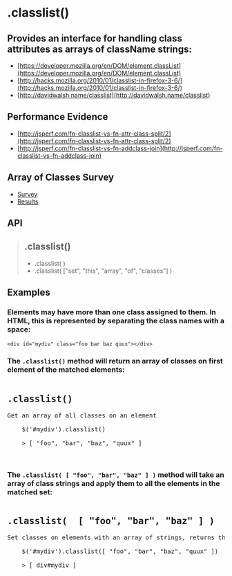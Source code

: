 # .classlist()

## Provides an interface for handling class attributes as arrays of className strings:


* [https://developer.mozilla.org/en/DOM/element.classList](https://developer.mozilla.org/en/DOM/element.classList)
* [http://hacks.mozilla.org/2010/01/classlist-in-firefox-3-6/](http://hacks.mozilla.org/2010/01/classlist-in-firefox-3-6/)
* [http://davidwalsh.name/classlist](http://davidwalsh.name/classlist)


## Performance Evidence


* [http://jsperf.com/fn-classlist-vs-fn-attr-class-split/2](http://jsperf.com/fn-classlist-vs-fn-attr-class-split/2)
* [http://jsperf.com/fn-classlist-vs-fn-addclass-join](http://jsperf.com/fn-classlist-vs-fn-addclass-join)


## Array of Classes Survey


* [Survey](https://spreadsheets.google.com/viewform?formkey=dHpBUmx2ZkxoWWZwS3pkemRIMFNfQmc6MA#gid=0)
* [Results](https://spreadsheets.google.com/pub?key=0Ap5RnGLtwI1RdHpBUmx2ZkxoWWZwS3pkemRIMFNfQmc&output=html)	



## API

> .classlist() 
> ------------------------------------------------------------------------------
> * .classlist( )
> * .classlist( ["set", "this", "array", "of", "classes"] )
    
    
##  Examples

### Elements may have more than one class assigned to them. In HTML, this is represented by separating the class names with a space:

    <div id="mydiv" class="foo bar baz quux"></div>
    

### The `.classlist()` method will return an array of classes on first element of the matched elements:

<pre><h2>.classlist() </h2>Get an array of all classes on an element
    
    $('#mydiv').classlist()
    
    > [ "foo", "bar", "baz", "quux" ]
    

</pre>    

### The `.classlist( [ "foo", "bar", "baz" ] )` method will take an array of class strings and apply them to all the elements in the matched set:

<pre><h2>.classlist(  [ "foo", "bar", "baz" ] ) </h2>Set classes on elements with an array of strings, returns the matched set
    
    $('#mydiv').classlist([ "foo", "bar", "baz", "quux" ])
    
    > [ div#mydiv ]
    

</pre>   




